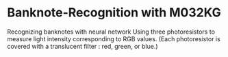 # Banknote-Recognition with M032KG
Recognizing banknotes with neural network
Using three photoresistors to measure light intensity corresponding to RGB values. (Each photoresistor is covered with a translucent filter : red, green, or blue.)
